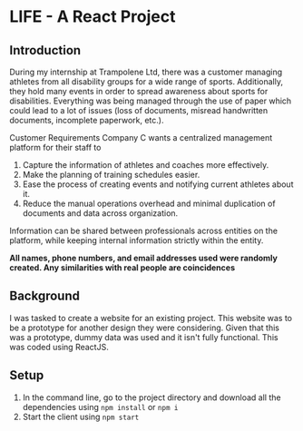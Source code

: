 # LIFE - A React Project

## Introduction

During my internship at Trampolene Ltd, there was a customer managing athletes from all disability groups for a wide range of sports. Additionally, they hold many events in order to spread awareness about sports for disabilities. Everything was being managed through the use of paper which could lead to a lot of issues (loss of documents, misread handwritten documents, incomplete paperwork, etc.).

Customer Requirements
Company C wants a centralized management platform for their staff to

<ol>
  <li>Capture the information of athletes and coaches more effectively.</li>
  <li>Make the planning of training schedules easier.</li>
  <li>Ease the process of creating events and notifying current athletes about it.</li>
  <li>Reduce the manual operations overhead and minimal duplication of documents and data across organization.</li>
</ol>

Information can be shared between professionals across entities on the platform, while keeping internal information strictly within the entity.

**All names, phone numbers, and email addresses used were randomly created. Any similarities with real people are coincidences**

## Background
I was tasked to create a website for an existing project. This website was to be a prototype for another design they were considering. Given that this was a prototype, dummy data was used and it isn't fully functional. This was coded using ReactJS.

## Setup
<ol>
  <li>In the command line, go to the project directory and download all the dependencies using <code>npm install</code> or <code>npm i</code></li>
  <li>Start the client using <code>npm start</code></li>
<ol>
